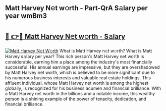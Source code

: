 ## Matt Harvey N𝚎t w𝚘rth - Part-QrA S𝚊lary per year wmBm3

# <h2><a href="http://gc3is4.nevu.top/?p=Matt+Harvey">🔗 👉🔴 Matt Harvey N𝚎t w𝚘rth - S𝚊lary</a></h2>

[![Matt Harvey N𝚎t W𝚘rth](https://i.imgur.com/Oavwk0R.jpeg)](http://gc3is4.nevu.top/?p=Matt+Harvey)
What is Matt Harvey n𝚎t w𝚘rth? What is Matt Harvey s𝚊lary per year?
This rich person's Matt Harvey net worth is considerable, earning him a place among the industry's most financially successful. His annual earnings are impressive, but they are overshadowed by Matt Harvey net worth, which is believed to be more significant due to his numerous business interests and valuable real estate holdings. This affluent individual, whose Matt Harvey net worth is among the highest globally, is recognized for his business acumen and financial brilliance. With a Matt Harvey net worth in the billions and a notable income, this wealthy person is a shining example of the power of tenacity, dedication, and financial brilliance.
